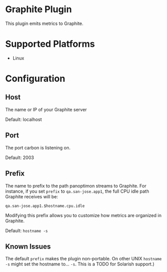 # Graphite Plugin

This plugin emits metrics to Graphite.

# Supported Platforms

* Linux

# Configuration

## Host

The name or IP of your Graphite server

Default: localhost

## Port

The port carbon is listening on.

Default: 2003

## Prefix

The name to prefix to the path panoptimon streams to Graphite. For instance, if
you set `prefix` to `qa.san-jose.app1`, the full CPU idle path Graphite
receives will be:

`qa.san-jose.app1.$hostname.cpu.idle`

Modifying this prefix allows you to customize how metrics are organized in
Graphite.

Default: `hostname -s`

## Known Issues

The default `prefix` makes the plugin non-portable. On other UNIX `hostname -s`
might set the hostname to... `-s`. This is a TODO for Solarish support.)

